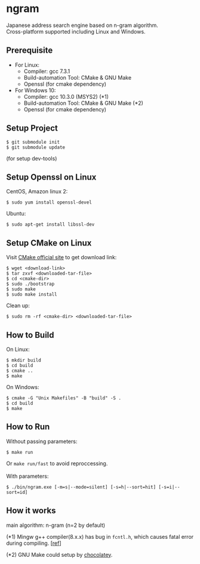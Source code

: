 # ngram
Japanese address search engine based on n-gram algorithm.<br>
Cross-platform supported including Linux and Windows.

## Prerequisite
- For Linux:
  - Compiler: gcc 7.3.1
  - Build-automation Tool: CMake & GNU Make
  - Openssl (for cmake dependency)
- For Windows 10:
  - Compiler: gcc 10.3.0 (MSYS2) (*1)
  - Build-automation Tool: CMake & GNU Make (*2)
  - Openssl (for cmake dependency)

## Setup Project
```
$ git submodule init
$ git submodule update
```
(for setup dev-tools)

## Setup Openssl on Linux
CentOS, Amazon linux 2:
```
$ sudo yum install openssl-devel
```
Ubuntu:
```
$ sudo apt-get install libssl-dev
```

## Setup CMake on Linux
Visit [CMake official site](https://cmake.org/download/) to get download link:
```
$ wget <download-link>
$ tar zxvf <downloaded-tar-file>
$ cd <cmake-dir>
$ sudo ./bootstrap
$ sudo make
$ sudo make install
```
Clean up:
```
$ sudo rm -rf <cmake-dir> <downloaded-tar-file>
```

## How to Build
On Linux:
```
$ mkdir build
$ cd build
$ cmake ..
$ make
```
On Windows:
```
$ cmake -G "Unix Makefiles" -B "build" -S .
$ cd build
$ make
```

## How to Run
Without passing parameters:
```
$ make run
```
Or `make run/fast` to avoid reproccessing.<br><br>
With parameters:
```
$ ./bin/ngram.exe [-m=s|--mode=silent] [-s=h|--sort=hit] [-s=i|--sort=id]
```

## How it works
main algorithm: n-gram (n=2 by default)

(*1) Mingw g++ compiler(8.x.x) has bug in `fcntl.h`, which causes fatal error during compiling. [[ref](https://sourceforge.net/p/mingw-w64/bugs/737/)]

(*2) GNU Make could setup by [chocolatey](https://chocolatey.org/install).